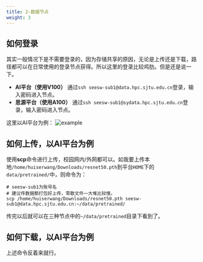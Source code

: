 ```yaml
---
title: 2-数据节点
weight: 3
---
```


## 如何登录
其实一般情况下是不需要登录的，因为存储共享的原因，无论是上传还是下载，路径都可以在日常使用的登录节点获得。所以这里的登录比较鸡肋。但是还是说一下。

- **AI平台（使用V100）** 通过`ssh seesw-sub1@data.hpc.sjtu.edu.cn`登录，输入密码进入节点。
- **思源平台（使用A100）** 通过`ssh seesw-sub1@sydata.hpc.sjtu.edu.cn`登录，输入密码进入节点。

这里以AI平台为例：
![example](../imgs/data_node_example.png)


## 如何上传，以AI平台为例
使用**scp**命令进行上传，校园网内/外网都可以。如我要上传本地`/home/huiserwang/Downloads/resnet50.pth`到平台`HOME`下的`data/pretrained/`中，则命令为：
``` shell
# seesw-sub1为账号名
# 建议传数据都打包好上传，零散文件一大堆比较慢。
scp /home/huiserwang/Downloads/resnet50.pth seesw-sub1@data.hpc.sjtu.edu.cn:~/data/pretrained/
```

传完以后就可以在三种节点中的`~/data/pretrained`目录下看到了。

## 如何下载，以AI平台为例
上述命令反着来就行。

